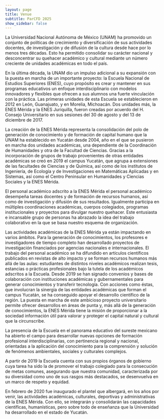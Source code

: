 ```yaml
---
layout: page
title: Venue
subtitle: ParCFD 2025
show_sidebar: false
---
```


La Universidad Nacional Autónoma de México (UNAM) ha promovido un conjunto de políticas de crecimiento y diversificación de sus actividades docentes, de investigación y de difusión de la cultura desde hace por lo menos tres décadas. Esto ha permitido consolidar su carácter nacional y desconcentrar su quehacer académico y cultural mediante un número creciente de unidades académicas en todo el país.

En la última década, la UNAM dio un impulso adicional a su expansión con la puesta en marcha de un importante proyecto: la Escuela Nacional de Estudios Superiores (ENES), cuyo propósito es crear y mantener en sus programas educativos un enfoque interdisciplinario con modelos innovadores y flexibles que ofrecen a sus alumnos una fuerte vinculación con la práctica. Las primeras unidades de esta Escuela se establecieron en 2012 en León, Guanajuato, y en Morelia, Michoacán. Dos unidades más, la ENES Mérida y la ENES Juriquilla, fueron creadas por acuerdo del H. Consejo Universitario en sus sesiones del 30 de agosto y del 13 de diciembre de 2017.

La creación de la ENES Mérida representa la consolidación del polo de generación de conocimiento y de formación de capital humano que la UNAM ha establecido en Yucatán desde 2004, año en el que se pusieron en marcha dos unidades académicas, una dependiente de la Coordinación de Humanidades y otra de la Facultad de Ciencias. Gracias a la incorporación de grupos de trabajo provenientes de otras entidades académicas se creó en 2019 el campus Yucatán, que agrupa a extensiones de las facultades de Ciencias y de Química, así como de los institutos de Ingeniería, de Ecología y de Investigaciones en Matemáticas Aplicadas y en Sistemas, así como el Centro Peninsular en Humanidades y Ciencias Sociales y la ENES Mérida.

El personal académico adscrito a la ENES Mérida el personal académico desempeña tareas docentes y de formación de recursos humanos, así como de investigación y difusión de sus resultados. Igualmente participa en múltiples coordinaciones académicas, cuerpos colegiados, programas institucionales y proyectos para divulgar nuestro quehacer. Este entusiasta e incansable grupo de personas ha abrazado la idea del trabajo colaborativo en la que se basa nuestro esquema de organización.

Las actividades académicas de la ENES Mérida ya están impactando en varios ámbitos. Para la generación de conocimientos, los profesores e investigadores de tiempo completo han desarrollado proyectos de investigación financiados por agencias nacionales e internacionales. El trabajo del personal académico se ha difundido en artículos científicos publicados en revistas de alto impacto y se forman recursos humanos más allá de las aulas: estudiantes de distintos niveles académicos realizan tesis, estancias o prácticas profesionales bajo la tutela de los académicos adscritos a la Escuela. Desde 2019 se han signado convenios y bases de colaboración con instituciones académicas y gubernamentales para generar conocimientos y transferir tecnología. Con acciones como éstas, que involucran la sinergia de las entidades académicas que forman el campus Yucatán, se ha conseguido apoyar el desarrollo científico de la región. La puesta en marcha de este ambicioso proyecto universitario permite ofrecer desarrollos en áreas de punta y, más allá de la generación de conocimientos, la ENES Mérida tiene la misión de proporcionar a la sociedad información útil para valorar y proteger el capital natural y cultural que la circunscribe.

La presencia de la Escuela en el panorama educativo del sureste mexicano ha abierto el campo para desarrollar nuevas opciones de formación profesional interdisciplinarias, con pertinencia regional y nacional, orientadas a la aplicación del conocimiento para la comprensión y solución de fenómenos ambientales, sociales y culturales complejos.

A partir de 2019 la Escuela cuenta con sus propios órganos de gobierno cuya tarea ha sido la de promover el trabajo colegiado para la consecución de metas comunes, asegurando que nuestra comunidad, caracterizada por su diversidad como uno de sus rasgos más destacados, se desenvuelva en un marco de respeto y equidad.

En febrero de 2020 fue inaugurado el plantel que albergará, en los años por venir, las actividades académicas, culturales, deportivas y administrativas de la ENES Mérida. Con ello, se integrarán y consolidarán las capacidades científicas, humanísticas, pero sobre todo de enseñanza que la Universidad ha desarrollado en el estado de Yucatán.